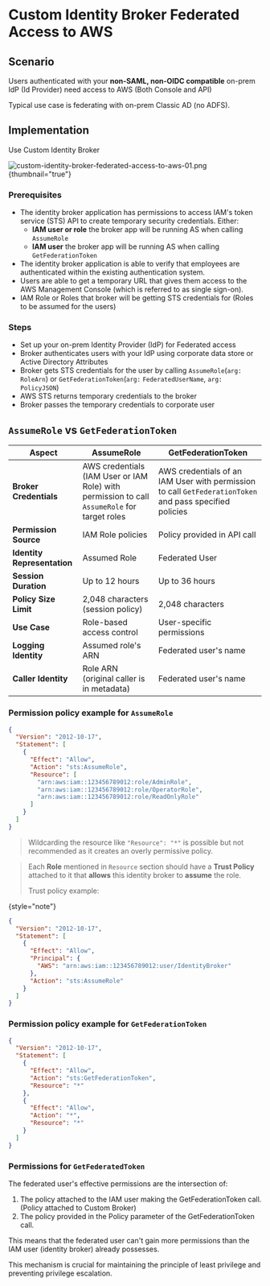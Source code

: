 # Custom Identity Broker Federated Access to AWS

## Scenario
Users authenticated with your **non-SAML, non-OIDC compatible** on-prem IdP (Id Provider) need access to AWS (Both Console and API)

Typical use case is federating with on-prem Classic AD (no ADFS).

## Implementation

Use Custom Identity Broker

![custom-identity-broker-federated-access-to-aws-01.png](custom-identity-broker-federated-access-to-aws-01.png) {thumbnail="true"}

### Prerequisites

* The identity broker application has permissions to access IAM's token service (STS) API to create temporary security credentials. Either: 
  * **IAM user or role** the broker app will be running AS when calling `AssumeRole`
  * **IAM user** the broker app will be running AS when calling `GetFederationToken`
* The identity broker application is able to verify that employees are authenticated within the existing authentication system. 
* Users are able to get a temporary URL that gives them access to the AWS Management Console (which is referred to as single sign-on).
* IAM Role or Roles that broker will be getting STS credentials for (Roles to be assumed for the users)

### Steps

* Set up your on-prem Identity Provider (IdP) for Federated access
* Broker authenticates users with your IdP using corporate data store or Active Directory Attributes
* Broker gets STS credentials for the user by calling `AssumeRole`(`arg:` `RoleArn`) or `GetFederationToken`(`arg:` `FederatedUserName`, `arg:` `PolicyJSON`)
* AWS STS returns temporary credentials to the broker
* Broker passes the temporary credentials to corporate user

## `AssumeRole` vs `GetFederationToken`
| **Aspect**                  | **AssumeRole**                                                                               | **GetFederationToken**                                                                                  |
|-----------------------------|----------------------------------------------------------------------------------------------|---------------------------------------------------------------------------------------------------------|
| **Broker Credentials**      | AWS credentials (IAM User or IAM Role) with permission to call `AssumeRole` for target roles | AWS credentials of an IAM User with permission to call `GetFederationToken` and pass specified policies |
| **Permission Source**       | IAM Role policies                                                                            | Policy provided in API call                                                                             |
| **Identity Representation** | Assumed Role                                                                                 | Federated User                                                                                          |
| **Session Duration**        | Up to 12 hours                                                                               | Up to 36 hours                                                                                          |
| **Policy Size Limit**       | 2,048 characters (session policy)                                                            | 2,048 characters                                                                                        |
| **Use Case**                | Role-based access control                                                                    | User-specific permissions                                                                               |
| **Logging Identity**        | Assumed role's ARN                                                                           | Federated user's name                                                                                   |
| **Caller Identity**         | Role ARN (original caller is in metadata)                                                    | Federated user's name                                                                                   |

### Permission policy example for `AssumeRole`
```json
{
  "Version": "2012-10-17",
  "Statement": [
    {
      "Effect": "Allow",
      "Action": "sts:AssumeRole",
      "Resource": [
        "arn:aws:iam::123456789012:role/AdminRole",
        "arn:aws:iam::123456789012:role/OperatorRole",
        "arn:aws:iam::123456789012:role/ReadOnlyRole"
      ]
    }
  ]
}
```
> Wildcarding the resource like `"Resource": "*"` is possible but not recommended as it creates an overly permissive policy.

> Each **Role** mentioned in `Resource` section should have a **Trust Policy** attached to it that **allows** this identity broker to **assume** the role.
> 
> Trust policy example:
> 
{style="note"}
```json
{
  "Version": "2012-10-17",
  "Statement": [
    {
      "Effect": "Allow",
      "Principal": {
        "AWS": "arn:aws:iam::123456789012:user/IdentityBroker"
      },
      "Action": "sts:AssumeRole"
    }
  ]
}
```
### Permission policy example for `GetFederationToken`
```json
{
  "Version": "2012-10-17",
  "Statement": [
    {
      "Effect": "Allow",
      "Action": "sts:GetFederationToken",
      "Resource": "*"
    },
    {
      "Effect": "Allow",
      "Action": "*",
      "Resource": "*"
    }
  ]
}
```
### Permissions for `GetFederatedToken`
The federated user's effective permissions are the intersection of:
1. The policy attached to the IAM user making the GetFederationToken call. (Policy attached to Custom Broker)
2. The policy provided in the Policy parameter of the GetFederationToken call.

This means that the federated user can't gain more permissions than the IAM user (identity broker) already possesses.

This mechanism is crucial for maintaining the principle of least privilege and preventing privilege escalation.